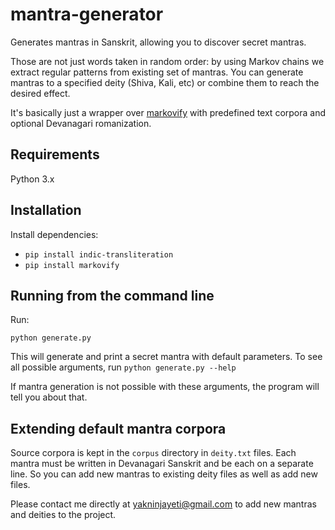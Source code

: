 # mantra-generator

Generates mantras in Sanskrit, allowing you to discover secret mantras. 

Those are not just words taken in random order: by using Markov chains we extract 
regular patterns from existing set of mantras. You can generate mantras to a specified
deity (Shiva, Kali, etc) or combine them to reach the desired effect.

It's basically just a wrapper over [markovify](https://github.com/jsvine/markovify)
with predefined text corpora and optional Devanagari romanization.

Requirements
------------

Python 3.x

Installation
------------

Install dependencies:

  - `pip install indic-transliteration`
  - `pip install markovify`

Running from the command line
-----------------------------

Run:

`python generate.py`

This will generate and print a secret mantra with default parameters. To see all possible
arguments, run `python generate.py --help`

If mantra generation is not possible with these arguments, the program will tell you about that.

Extending default mantra corpora
--------------------------------

Source corpora is kept in the `corpus` directory in `deity.txt` files. Each mantra must
be written in Devanagari Sanskrit and be each on a separate line. So you can add new
mantras to existing deity files as well as add new files. 

Please contact me directly at [yakninjayeti@gmail.com](yakninjayeti@gmail.com) to add new mantras and deities to the project.
